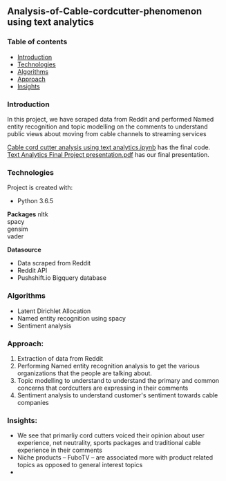 
## Analysis-of-Cable-cordcutter-phenomenon using text analytics

### Table of contents
* [Introduction](#introduction)
* [Technologies](#technologies)
* [Algorithms](#algorithms)
* [Approach](#approach)
* [Insights](#insights)

### Introduction
In this project, we have scraped data from Reddit and performed Named entity recognition and topic modelling on the comments to understand public views about moving from cable channels to streaming services

[Cable cord cutter analysis using text analytics.ipynb](https://github.com/akhilesh-reddy/Cable-cord-cutter-lift-and-sentiment-analysis-using-Reddit-data/blob/master/Cable%20cord%20cutter%20analysis%20using%20text%20analytics.ipynb) has the final code.  
[Text Analytics Final Project presentation.pdf](https://github.com/akhilesh-reddy/Cable-cord-cutter-lift-and-sentiment-analysis-using-Reddit-data/blob/master/Text%20Analytics%20Final%20Project%20presentation.pdf) has our final presentation.  
	
### Technologies
Project is created with:
* Python 3.6.5

**Packages**
nltk  
spacy  
gensim  
vader  

**Datasource**
* Data scraped from Reddit
* Reddit API
* Pushshift.io Bigquery database

### Algorithms 
* Latent Dirichlet Allocation  
* Named entity recognition using spacy
* Sentiment analysis

### Approach:
1. Extraction of data from Reddit
2. Performing Named entity recognition analysis to get the various organizations that the people are talking about.  
3. Topic modelling to understand to understand the primary and common concerns that cordcutters are expressing in their comments  
4. Sentiment analysis to understand customer's sentiment towards cable companies

### Insights: 
* We see that primarliy cord cutters voiced their opinion about user experience, net neutrality, sports packages and traditional cable experience in their comments  
* Niche products – FuboTV – are associated more with product related topics as opposed to general interest topics  
* 
